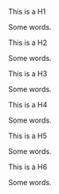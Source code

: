This is a H1

Some words.

This is a H2

Some words.

This is a H3

Some words.

This is a H4

Some words.

This is a H5

Some words.

This is a H6

Some words.
